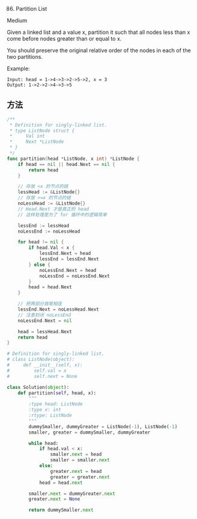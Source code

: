 86. Partition List


Medium


Given a linked list and a value x, partition it such that all nodes less than x come before nodes greater than or equal to x.

You should preserve the original relative order of the nodes in each of the two partitions.

Example:

```
Input: head = 1->4->3->2->5->2, x = 3
Output: 1->2->2->4->3->5
```

## 方法

```go
/**
 * Definition for singly-linked list.
 * type ListNode struct {
 *     Val int
 *     Next *ListNode
 * }
 */
func partition(head *ListNode, x int) *ListNode {
    if head == nil || head.Next == nil {
		return head
	}

	// 存放 <x 的节点的链
	lessHead := &ListNode{}
	// 存放 >=x 的节点的链
	noLessHead := &ListNode{}
	// Head.Next 才是真正的 head
	// 这样处理是为了 for 循环中的逻辑简单

	lessEnd := lessHead
	noLessEnd := noLessHead

	for head != nil {
		if head.Val < x {
			lessEnd.Next = head
			lessEnd = lessEnd.Next
		} else {
			noLessEnd.Next = head
			noLessEnd = noLessEnd.Next
		}
		head = head.Next
	}

	// 把两部分首尾相连
	lessEnd.Next = noLessHead.Next
	// 注意封闭 noLessEnd
	noLessEnd.Next = nil

	head = lessHead.Next
	return head
}
```



```python
# Definition for singly-linked list.
# class ListNode(object):
#     def __init__(self, x):
#         self.val = x
#         self.next = None

class Solution(object):
    def partition(self, head, x):
        """
        :type head: ListNode
        :type x: int
        :rtype: ListNode
        """
        dummySmaller, dummyGreater = ListNode(-1), ListNode(-1)
        smaller, greater = dummySmaller, dummyGreater

        while head:
            if head.val < x:
                smaller.next = head
                smaller = smaller.next
            else:
                greater.next = head
                greater = greater.next
            head = head.next

        smaller.next = dummyGreater.next
        greater.next = None

        return dummySmaller.next
```